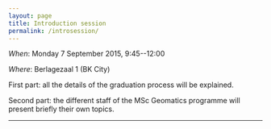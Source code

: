 ```yaml
---
layout: page
title: Introduction session
permalink: /introsession/
---
```



_When_: Monday 7 September 2015, 9:45--12:00

_Where_: Berlagezaal 1 (BK City)

First part: all the details of the graduation process will be explained.

Second part: the different staff of the MSc Geomatics programme will present briefly their own topics.

- - - 

<div class="row">
  <div class="col m6 s12">
    <script async class="speakerdeck-embed" data-id="f5d19e3db5664170927e6230e0d0e575" data-ratio="1.33333333333333" src="//speakerdeck.com/assets/embed.js"></script>
  </div>
</div>



